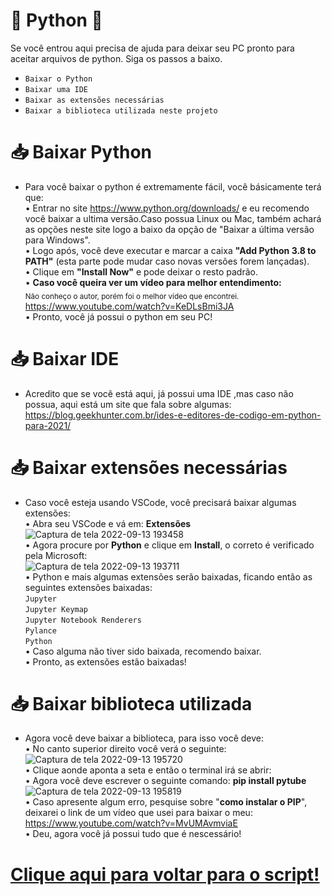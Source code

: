 # 🐍 Python 🐍

Se você entrou aqui precisa de ajuda para deixar seu PC pronto para aceitar arquivos de python. Siga os passos a baixo.

- `Baixar o Python`
- `Baixar uma IDE`
- `Baixar as extensões necessárias` 
- `Baixar a biblioteca utilizada neste projeto`

# 📥 Baixar Python 

- Para você baixar o python é extremamente fácil, você básicamente terá que:<br>
• Entrar no site https://www.python.org/downloads/ e eu recomendo você baixar a ultima versão.Caso possua Linux ou Mac, também achará as opções neste site logo a baixo da opção de "Baixar a última versão para Windows".<br>
• Logo após, você deve executar e marcar a caixa **"Add Python 3.8 to PATH"** (esta parte pode mudar caso novas versões forem lançadas).<br>
• Clique em **"Install Now"** e pode deixar o resto padrão.<br>
• **Caso você queira ver um vídeo para melhor entendimento:** <br>
<sub>Não conheço o autor, porém foi o melhor vídeo que encontrei.</sub><br>
https://www.youtube.com/watch?v=KeDLsBmi3JA<br>
• Pronto, você já possui o python em seu PC!

# 📥 Baixar IDE

- Acredito que se você está aqui, já possui uma IDE ,mas caso não possua, aqui está um site que fala sobre algumas:<br>
https://blog.geekhunter.com.br/ides-e-editores-de-codigo-em-python-para-2021/

# 📥 Baixar extensões necessárias

- Caso você esteja usando VSCode, você precisará baixar algumas extensões:<br>
• Abra seu VSCode e vá em: **Extensões**<br>
![Captura de tela 2022-09-13 193458](https://user-images.githubusercontent.com/89606226/190021263-a2909075-6e7b-4dc0-9c3c-78c37bc88b92.png)<br>
• Agora procure por **Python** e clique em **Install**, o correto é verificado pela Microsoft:<br>
![Captura de tela 2022-09-13 193711](https://user-images.githubusercontent.com/89606226/190021522-85d25f46-0102-4ac5-b220-bfe50ff9521a.png)<br>
• Python e mais algumas extensões serão baixadas, ficando então as seguintes extensões baixadas:<br>
`Jupyter`<br>`Jupyter Keymap`<br>`Jupyter Notebook Renderers`<br>`Pylance`<br>`Python`<br>
• Caso alguma não tiver sido baixada, recomendo baixar.<br>
• Pronto, as extensões estão baixadas!<br>

# 📥 Baixar biblioteca utilizada 

- Agora você deve baixar a biblioteca, para isso você deve:<br>
• No canto superior direito você verá o seguinte:<br>
![Captura de tela 2022-09-13 195720](https://user-images.githubusercontent.com/89606226/190023893-d7324a58-1575-4ad3-b5eb-3680c4743c79.png)<br>
• Clique aonde aponta a seta e então o terminal irá se abrir:<br>
• Agora você deve escrever o seguinte comando: **pip install pytube**<br>
![Captura de tela 2022-09-13 195819](https://user-images.githubusercontent.com/89606226/190023972-cb407c5e-7759-4ca8-b97c-b48124eb8ee1.png)<br>
• Caso apresente algum erro, pesquise sobre "**como instalar o PIP**", deixarei o link de um vídeo que usei para baixar o meu:<br>
https://www.youtube.com/watch?v=MvUMAvmviaE<br>
• Deu, agora você já possui tudo que é nescessário!

# <a href='[https://github.com/dudrt/Video_Donwloader/blob/main/instalar_biblioteca.md](https://github.com/dudrt/Video_Donwloader/blob/main/main.py)' target='_blank'> Clique aqui para voltar para o script! </a>
